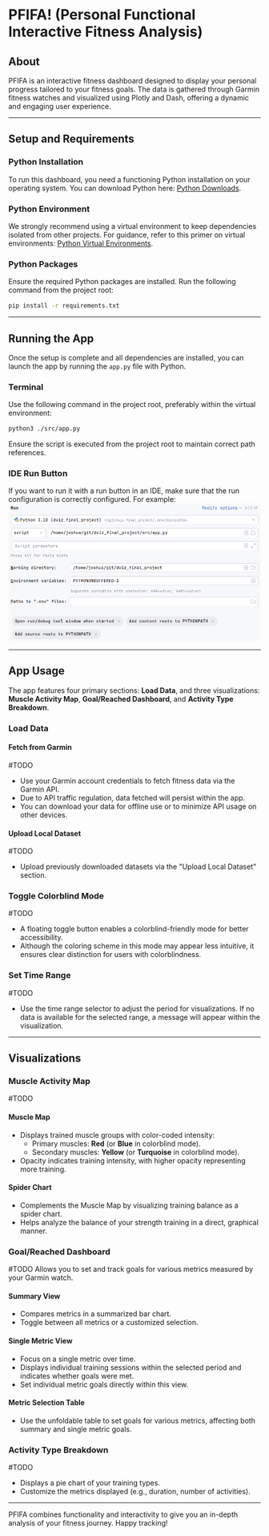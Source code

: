 # PFIFA! (Personal Functional Interactive Fitness Analysis)

## About
PFIFA is an interactive fitness dashboard designed to display your personal progress tailored to your fitness goals. The data is gathered through Garmin fitness watches and visualized using Plotly and Dash, offering a dynamic and engaging user experience.

---

## Setup and Requirements

### Python Installation
To run this dashboard, you need a functioning Python installation on your operating system. You can download Python here: [Python Downloads](https://www.python.org/downloads/).

### Python Environment
We strongly recommend using a virtual environment to keep dependencies isolated from other projects. For guidance, refer to this primer on virtual environments: [Python Virtual Environments](https://realpython.com/python-virtual-environments-a-primer/).

### Python Packages
Ensure the required Python packages are installed. Run the following command from the project root:
```bash
pip install -r requirements.txt
```

---

## Running the App
Once the setup is complete and all dependencies are installed, you can launch the app by running the `app.py` file with Python. 

### Terminal
Use the following command in the project root, preferably within the virtual environment:
```bash
python3 ./src/app.py
```
Ensure the script is executed from the project root to maintain correct path references.

### IDE Run Button
If you want to run it with a run button in an IDE, make sure that the run configuration is correctly configured. For example:
![Example Pycharm Run Configuration](data/readme/Screenshot_20241226_131419.png)

---

## App Usage
The app features four primary sections: **Load Data**, and three visualizations: **Muscle Activity Map**, **Goal/Reached Dashboard**, and **Activity Type Breakdown**.

### Load Data
#### Fetch from Garmin
#TODO
- Use your Garmin account credentials to fetch fitness data via the Garmin API.
- Due to API traffic regulation, data fetched will persist within the app.
- You can download your data for offline use or to minimize API usage on other devices.

#### Upload Local Dataset
#TODO
- Upload previously downloaded datasets via the "Upload Local Dataset" section.

### Toggle Colorblind Mode
#TODO
- A floating toggle button enables a colorblind-friendly mode for better accessibility.
- Although the coloring scheme in this mode may appear less intuitive, it ensures clear distinction for users with colorblindness.

### Set Time Range
#TODO
- Use the time range selector to adjust the period for visualizations. If no data is available for the selected range, a message will appear within the visualization.

---

## Visualizations

### Muscle Activity Map
#TODO
#### Muscle Map
- Displays trained muscle groups with color-coded intensity:
    - Primary muscles: **Red** (or **Blue** in colorblind mode).
    - Secondary muscles: **Yellow** (or **Turquoise** in colorblind mode).
- Opacity indicates training intensity, with higher opacity representing more training.

#### Spider Chart
- Complements the Muscle Map by visualizing training balance as a spider chart.
- Helps analyze the balance of your strength training in a direct, graphical manner.

### Goal/Reached Dashboard
#TODO
Allows you to set and track goals for various metrics measured by your Garmin watch.

#### Summary View
- Compares metrics in a summarized bar chart.
- Toggle between all metrics or a customized selection.

#### Single Metric View
- Focus on a single metric over time.
- Displays individual training sessions within the selected period and indicates whether goals were met.
- Set individual metric goals directly within this view.

#### Metric Selection Table
- Use the unfoldable table to set goals for various metrics, affecting both summary and single metric goals.

### Activity Type Breakdown
#TODO
- Displays a pie chart of your training types.
- Customize the metrics displayed (e.g., duration, number of activities).

---

PFIFA combines functionality and interactivity to give you an in-depth analysis of your fitness journey. Happy tracking!